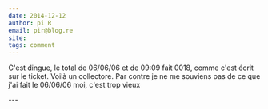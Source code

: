 ```yaml
---
date: 2014-12-12
author: pi R
email: pir@blog.re
site: 
tags: comment
---
```


<p>C'est dingue, le total de 06/06/06 et de 09:09 fait 0018, comme c'est écrit sur le ticket. Voilà un collectore. Par contre je ne me souviens pas de ce que j'ai fait le 06/06/06 moi, c'est trop vieux</p>
---
